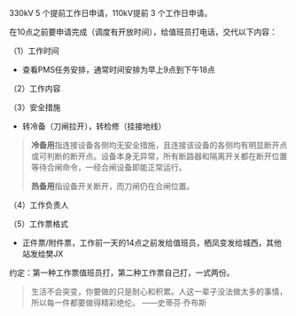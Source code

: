 330kV 5 个提前工作日申请，110kV提前 3 个工作日申请。

在10点之前要申请完成（调度有开放时间），给值班员打电话，交代以下内容：

（1）工作时间

*   查看PMS任务安排，通常时间安排为早上9点到下午18点

（2）工作内容

（3）安全措施

*   转冷备（刀闸拉开），转检修（挂接地线）

> **冷备用**指连接设备各侧均无安全措施，且连接该设备的各侧均有明显断开点或可判断的断开点。设备本身无异常，所有断路器和隔离开关都在断开位置等待合闸命令，一经合闸设备即能正常运行。
>
> **热备用**指设备开关断开，而刀闸仍在合闸位置。

（4）工作负责人

（5）工作票格式

*   正件票/附件票，工作前一天的14点之前发给值班员，栖凤变发给城西，其他站发给樊JX


约定：第一种工作票值班员打，第二种工作票自己打，一式两份。

> 生活不会突变，你要做的只是耐心和积累。人这一辈子没法做太多的事情，所以每一件都要做得精彩绝伦。 ——史蒂芬·乔布斯